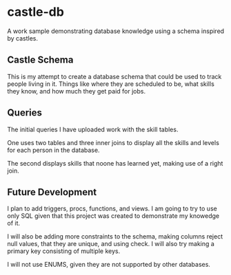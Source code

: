 # castle-db
A work sample demonstrating database knowledge using a schema inspired by castles.

## Castle Schema
This is my attempt to create a database schema that could be used to track people living in it. Things like where they are scheduled to be, what skills they know, and how much they get paid for jobs.

## Queries
The initial queries I have uploaded work with the skill tables. 

One uses two tables and three inner joins to display all the skills and levels for each person in the database.

The second displays skills that noone has learned yet, making use of a right join.

## Future Development
I plan to add triggers, procs, functions, and views. I am going to try to use only SQL given that this project was created to demonstrate my knowedge of it.

I will also be adding more constraints to the schema, making columns reject null values, that they are unique, and using check. I will also try making a primary key consisting of multiple keys.

I will not use ENUMS, given they are not supported by other databases.
